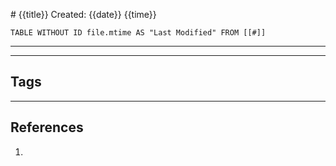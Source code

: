\# {{title}}
Created: {{date}} {{time}}

```dataview  
TABLE WITHOUT ID file.mtime AS "Last Modified" FROM [[#]]  
```
***


***
## Tags

***
## References
1. 